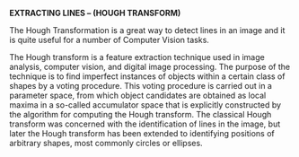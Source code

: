 **EXTRACTING LINES – (HOUGH TRANSFORM)**

The Hough Transformation is a great way to detect lines in an image and it is quite useful for a number of Computer Vision tasks.

The Hough transform is a feature extraction technique used in image analysis, computer vision, and digital image processing.
The purpose of the technique is to find imperfect instances of objects within a certain class of shapes by a voting procedure.
This voting procedure is carried out in a parameter space, from which object candidates are obtained as local maxima in a so-called accumulator space
that is explicitly constructed by the algorithm for computing the Hough transform.
The classical Hough transform was concerned with the identification of lines in the image, but later
the Hough transform has been extended to identifying positions of arbitrary shapes, most commonly circles or ellipses.


